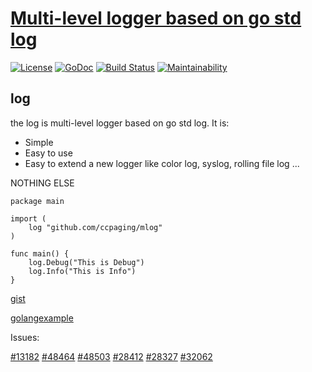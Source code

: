 # [Multi-level logger based on go std log](https://golangexample.com/multi-level-logger-based-on-go-std-log/)

[![License](https://img.shields.io/badge/license-BSD-green)](https://github.com/ccpaging/mlog/blob/master/LICENSE) [![GoDoc](https://godoc.org/github.com/ccpaging/mlog?status.svg)](https://godoc.org/github.com/ccpaging/mlog) [![Build Status](https://github.com/ccpaging/mlog/actions/workflows/go.yml/badge.svg)](https://github.com/ccpaging/mlog/actions/workflows/go.yml) [![Maintainability](https://codeclimate.com/github/ccpaging/mlog/badges/gpa.svg)](https://codeclimate.com/github/ccpaging/mlog/maintainability)

## log

the log is multi-level logger based on go std log. It is:

* Simple
* Easy to use
* Easy to extend a new logger like color log, syslog, rolling file log ...

NOTHING ELSE

```
package main

import (
    log "github.com/ccpaging/mlog"
)

func main() {
    log.Debug("This is Debug")
    log.Info("This is Info")
}
```
[gist](https://gist.github.com/ccpaging/a804b916d93e561cbd1a309fe231e4ab)

[golangexample](https://golangexample.com/multi-level-logger-based-on-go-std-log/)

Issues:

[#13182](https://github.com/golang/go/issues/13182) [#48464](https://github.com/golang/go/issues/48464) [#48503](https://github.com/golang/go/issues/48503) [#28412](https://github.com/golang/go/issues/28412) [#28327](https://github.com/golang/go/issues/28327) [#32062](https://github.com/golang/go/issues/32062)
